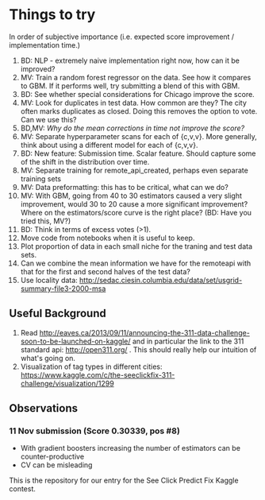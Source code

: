 # Things to try
In order of subjective importance (i.e. expected score improvement / implementation time.)

1. BD: NLP - extremely naive implementation right now, how can it be improved?
1. MV: Train a random forest regressor on the data. See how it compares to GBM. If it performs well, try submitting a blend of this with GBM. 
1. BD: See whether special considerations for Chicago improve the score.
1. MV: Look for duplicates in test data. How common are they? The city often marks duplicates as closed. Doing this removes the option to vote. Can we use this?
1. BD,MV: _Why do the mean corrections in time not improve the score?_
1. MV: Separate hyperparameter scans for each of {c,v,v}. More generally, think about using a different model for each of {c,v,v}.
1. BD: New feature: Submission time. Scalar feature. Should capture some of the shift in the distribution over time.
1. MV: Separate training for remote\_api\_created, perhaps even separate training sets
1. MV: Data preformatting: this has to be critical, what can we do?
1. MV: With GBM, going from 40 to 30 estimators caused a very slight improvement, would 30 to 20 cause a more significant improvement? Where on the estimators/score curve is the right place? (BD: Have you tried this, MV?)
1. BD: Think in terms of excess votes (>1).
1. Move code from notebooks when it is useful to keep.
1. Plot proportion of data in each small niche for the traning and test data sets.
1. Can we combine the mean information we have for the remoteapi with that for the first and second halves of the test data?
1. Use locality data: http://sedac.ciesin.columbia.edu/data/set/usgrid-summary-file3-2000-msa

## Useful Background
1. Read http://eaves.ca/2013/09/11/announcing-the-311-data-challenge-soon-to-be-launched-on-kaggle/ and in particular the link to the 311 standard api: http://open311.org/ . This should really help our intuition of what's going on.
1. Visualization of tag types in different cities: https://www.kaggle.com/c/the-seeclickfix-311-challenge/visualization/1299


## Observations

### 11 Nov submission (Score 0.30339, pos #8)

- With gradient boosters increasing the number of estimators can be counter-productive
- CV can be misleading




This is the repository for our entry for the See Click Predict Fix Kaggle contest.

